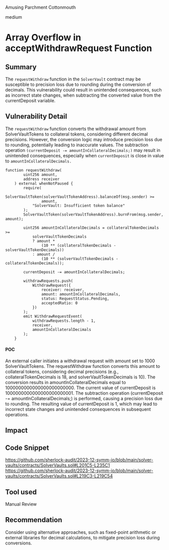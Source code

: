 Amusing Parchment Cottonmouth

medium

# Array Overflow in acceptWithdrawRequest Function

## Summary
The `requestWithdraw` function in the `SolverVault` contract may be susceptible to precision loss due to rounding during the conversion of decimals. This vulnerability could result in unintended consequences, such as incorrect state changes, when subtracting the converted value from the currentDeposit variable.

## Vulnerability Detail
The `requestWithdraw` function converts the withdrawal amount from SolverVaultTokens to collateral tokens, considering different decimal precisions. However, the conversion logic may introduce precision loss due to rounding, potentially leading to inaccurate values. The subtraction operation `(currentDeposit -= amountInCollateralDecimals;)` may result in unintended consequences, especially when `currentDeposit` is close in value to `amountInCollateralDecimals.`

```solidity
function requestWithdraw(
        uint256 amount,
        address receiver
    ) external whenNotPaused {
        require(
            SolverVaultToken(solverVaultTokenAddress).balanceOf(msg.sender) >=
                amount,
            "SolverVault: Insufficient token balance"
        );
        SolverVaultToken(solverVaultTokenAddress).burnFrom(msg.sender, amount);

        uint256 amountInCollateralDecimals = collateralTokenDecimals >=
            solverVaultTokenDecimals
            ? amount *
                (10 ** (collateralTokenDecimals - solverVaultTokenDecimals))
            : amount /
                (10 ** (solverVaultTokenDecimals - collateralTokenDecimals));

        currentDeposit -= amountInCollateralDecimals;

        withdrawRequests.push(
            WithdrawRequest({
                receiver: receiver,
                amount: amountInCollateralDecimals,
                status: RequestStatus.Pending,
                acceptedRatio: 0
            })
        );
        emit WithdrawRequestEvent(
            withdrawRequests.length - 1,
            receiver,
            amountInCollateralDecimals
        );
    }
```

#### POC
An external caller initiates a withdrawal request with amount set to 1000 SolverVaultTokens.
The requestWithdraw function converts this amount to collateral tokens, considering decimal precisions (e.g., collateralTokenDecimals is 18, and solverVaultTokenDecimals is 10).
The conversion results in amountInCollateralDecimals equal to 1000000000000000000000000.
The current value of currentDeposit is 1000000000000000000000001.
The subtraction operation (currentDeposit -= amountInCollateralDecimals;) is performed, causing a precision loss due to rounding.
The resulting value of currentDeposit is 1, which may lead to incorrect state changes and unintended consequences in subsequent operations.

## Impact

## Code Snippet
https://github.com/sherlock-audit/2023-12-symm-io/blob/main/solver-vaults/contracts/SolverVaults.sol#L201C5-L235C1
https://github.com/sherlock-audit/2023-12-symm-io/blob/main/solver-vaults/contracts/SolverVaults.sol#L219C3-L219C54

## Tool used

Manual Review

## Recommendation
Consider using alternative approaches, such as fixed-point arithmetic or external libraries for decimal calculations, to mitigate precision loss during conversions. 